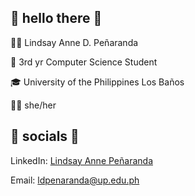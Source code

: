 ## 🌱 hello there 🌱
👋🏻 Lindsay Anne D. Peñaranda 

📖 3rd yr Computer Science Student 

🎓 University of the Philippines Los Baños 

👩🏻 she/her

## 🌱 socials 🌱
LinkedIn: [Lindsay Anne Peñaranda](https://www.linkedin.com/in/ldpenaranda/)

Email: ldpenaranda@up.edu.ph

<!--
**lindamn/lindamn** is a ✨ _special_ ✨ repository because its `README.md` (this file) appears on your GitHub profile.

Here are some ideas to get you started:

- 🔭 I’m currently working on ...
- 🌱 I’m currently learning ...
- 👯 I’m looking to collaborate on ...
- 🤔 I’m looking for help with ...
- 💬 Ask me about ...
- 📫 How to reach me: ...
- 😄 Pronouns: ...
- ⚡ Fun fact: ...
-->
